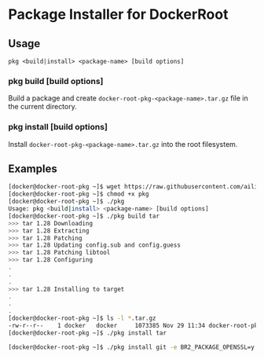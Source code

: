 # Package Installer for DockerRoot

## Usage

```
pkg <build|install> <package-name> [build options]
```

### pkg build <package-name> [build options]

Build a package and create `docker-root-pkg-<package-name>.tar.gz` file in the current directory.

### pkg install <package-name> [build options]

Install `docker-root-pkg-<package-name>.tar.gz` into the root filesystem.

## Examples

```bash
[docker@docker-root-pkg ~]$ wget https://raw.githubusercontent.com/ailispaw/docker-root-pkg/master/pkg
[docker@docker-root-pkg ~]$ chmod +x pkg
[docker@docker-root-pkg ~]$ ./pkg
Usage: pkg <build|install> <package-name> [build options]
[docker@docker-root-pkg ~]$ ./pkg build tar
>>> tar 1.28 Downloading
>>> tar 1.28 Extracting
>>> tar 1.28 Patching
>>> tar 1.28 Updating config.sub and config.guess
>>> tar 1.28 Patching libtool
>>> tar 1.28 Configuring
.
.
.
>>> tar 1.28 Installing to target
.
.
.
[docker@docker-root-pkg ~]$ ls -l *.tar.gz
-rw-r--r--    1 docker   docker     1073385 Nov 29 11:34 docker-root-pkg-tar.tar.gz
[docker@docker-root-pkg ~]$ ./pkg install tar
```

```bash
[docker@docker-root-pkg ~]$ ./pkg install git -e BR2_PACKAGE_OPENSSL=y -e BR2_PACKAGE_CURL=y
```
